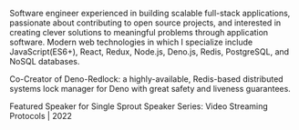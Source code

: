 <!---
cdschexnide/cdschexnide is a ✨ special ✨ repository because its `README.md` (this file) appears on your GitHub profile.
You can click the Preview link to take a look at your changes.
--->
Software engineer experienced in building scalable full-stack applications, passionate about contributing to open source projects, and interested in creating clever solutions to meaningful problems through application software. Modern web technologies in which I specialize include JavaScript(ES6+), React, Redux, Node.js, Deno.js, Redis, PostgreSQL, and NoSQL databases.

Co-Creator of Deno-Redlock: a highly-available, Redis-based distributed systems lock manager for Deno with great safety and liveness guarantees.

Featured Speaker for Single Sprout Speaker Series:
Video Streaming Protocols | 2022
